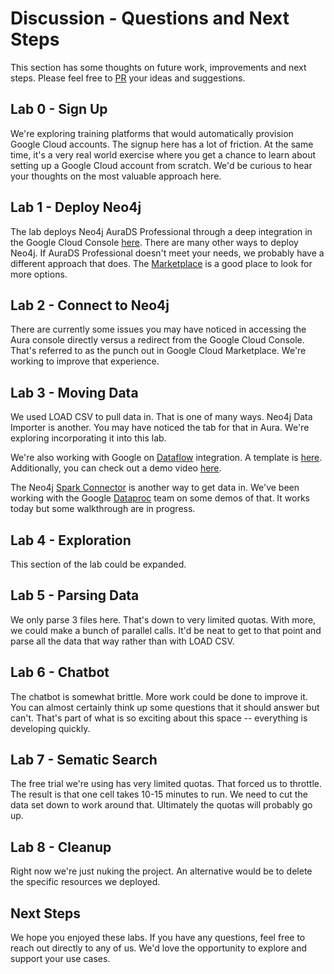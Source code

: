 # Discussion - Questions and Next Steps
This section has some thoughts on future work, improvements and next steps.  Please feel free to [PR](https://github.com/neo4j-partners/hands-on-lab-neo4j-and-vertex-ai/pulls) your ideas and suggestions.

## Lab 0 - Sign Up
We're exploring training platforms that would automatically provision Google Cloud accounts.  The signup here has a lot of friction.  At the same time, it's a very real world exercise where you get a chance to learn about setting up a Google Cloud account from scratch.  We'd be curious to hear your thoughts on the most valuable approach here.

## Lab 1 - Deploy Neo4j
The lab deploys Neo4j AuraDS Professional through a deep integration in the Google Cloud Console [here](https://console.cloud.google.com/marketplace/product/endpoints/prod.n4gcp.neo4j.io).  There are many other ways to deploy Neo4j.  If AuraDS Professional doesn't meet your needs, we probably have a different approach that does.  The [Marketplace](https://console.cloud.google.com/marketplace/browse?filter=partner:Neo4j) is a good place to look for more options.

## Lab 2 - Connect to Neo4j
There are currently some issues you may have noticed in accessing the Aura console directly versus a redirect from the Google Cloud Console.  That's referred to as the punch out in Google Cloud Marketplace.  We're working to improve that experience.

## Lab 3 - Moving Data
We used LOAD CSV to pull data in.  That is one of many ways.  Neo4j Data Importer is another.  You may have noticed the tab for that in Aura.  We're exploring incorporating it into this lab.

We're also working with Google on [Dataflow](https://cloud.google.com/dataflow) integration.  A template is [here](https://github.com/GoogleCloudPlatform/DataflowTemplates/tree/main/v2/googlecloud-to-neo4j).  Additionally, you can check out a demo video [here](https://www.youtube.com/watch?v=9dAnPoFV80c).

The Neo4j [Spark Connector](https://neo4j.com/docs/spark/current/) is another way to get data in.  We've been working with the Google [Dataproc](https://cloud.google.com/dataproc) team on some demos of that.  It works today but some walkthrough are in progress.

## Lab 4 - Exploration
This section of the lab could be expanded.

## Lab 5 - Parsing Data
We only parse 3 files here.  That's down to very limited quotas.  With more, we could make a bunch of parallel calls.  It'd be neat to get to that point and parse all the data that way rather than with LOAD CSV.

## Lab 6 - Chatbot
The chatbot is somewhat brittle.  More work could be done to improve it.  You can almost certainly think up some questions that it should answer but can't.  That's part of what is so exciting about this space -- everything is developing quickly.

## Lab 7 - Sematic Search
The free trial we're using has very limited quotas.  That forced us to throttle.  The result is that one cell takes 10-15 minutes to run.  We need to cut the data set down to work around that.  Ultimately the quotas will probably go up.

## Lab 8 - Cleanup
Right now we're just nuking the project.  An alternative would be to delete the specific resources we deployed.

## Next Steps
We hope you enjoyed these labs.  If you have any questions, feel free to reach out directly to any of us.  We'd love the opportunity to explore and support your use cases.
